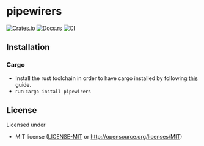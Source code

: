 # pipewirers

[![Crates.io](https://img.shields.io/crates/v/pipewirers.svg)](https://crates.io/crates/pipewirers)
[![Docs.rs](https://docs.rs/pipewirers/badge.svg)](https://docs.rs/pipewirers)
[![CI](https://github.com/troels51/pipewirers/workflows/CI/badge.svg)](https://github.com/troels51/pipewirers/actions)

## Installation

### Cargo

* Install the rust toolchain in order to have cargo installed by following
  [this](https://www.rust-lang.org/tools/install) guide.
* run `cargo install pipewirers`

## License

Licensed under

 * MIT license
   ([LICENSE-MIT](LICENSE-MIT) or http://opensource.org/licenses/MIT)
